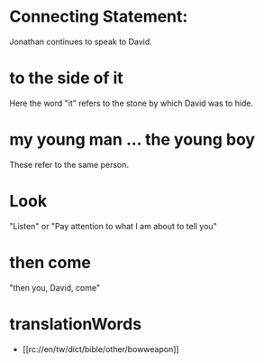 # Connecting Statement:

Jonathan continues to speak to David.

# to the side of it

Here the word "it" refers to the stone by which David was to hide.

# my young man ... the young boy

These refer to the same person.

# Look

"Listen" or "Pay attention to what I am about to tell you"

# then come

"then you, David, come"

# translationWords

* [[rc://en/tw/dict/bible/other/bowweapon]]